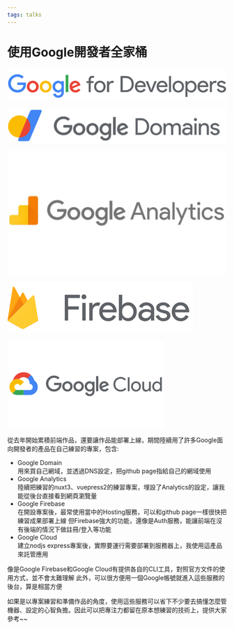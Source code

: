```yaml
---
tags: talks
---
```


<div class='talkGoogleWrapper'>

<div class='d-none'>

# 使用Google開發者全家桶

</div>

![](./imgs/GoogleDevIcon.svg)

<Flexbox gap='20px'>

![Google](./imgs/GoogleDomain.png)

![Google](./imgs/GoogleAnalytics.png)

![Google](./imgs/GoogleFirebase.png)

![Google](./imgs/GoogleCloud.png)

</Flexbox>


從去年開始累積前端作品，還要讓作品能部署上線，期間陸續用了許多Google面向開發者的產品在自己練習的專案，包含:

- Google Domain    
  用來買自己網域，並透過DNS設定，把github page指給自己的網域使用
- Google Analytics     
  陸續把練習的nuxt3、vuepress2的練習專案，埋設了Analytics的設定，讓我能從後台直接看到網頁瀏覽量
- Google Firebase      
  在開設專案後，最常使用當中的Hosting服務，可以和github page一樣很快把練習成果部署上線
  但Firebase強大的功能，還像是Auth服務，能讓前端在沒有後端的情況下做註冊/登入等功能
- Google Cloud     
  建立nodjs express專案後，實際要運行需要部署到服務器上，我使用這產品來託管應用

像是Google Firebase和Google Cloud有提供各自的CLI工具，對照官方文件的使用方式，並不會太難理解
此外，可以很方便用一個Google帳號就進入這些服務的後台，算是相當方便

如果是以專案練習和準備作品的角度，使用這些服務可以省下不少要去搞懂怎麼管機器、設定的心智負擔。因此可以把專注力都留在原本想練習的技術上，提供大家參考~~



</div>